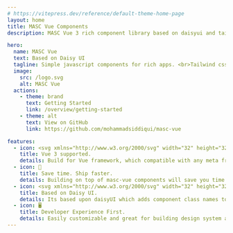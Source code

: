 ```yaml
---
# https://vitepress.dev/reference/default-theme-home-page
layout: home
title: MASC Vue Components
description: MASC Vue 3 rich component library based on daisyui and tailwindcss.

hero:
  name: MASC Vue
  text: Based on Daisy UI
  tagline: Simple javascript components for rich apps. <br>Tailwind css plugin for customization.
  image:
    src: /logo.svg
    alt: MASC Vue
  actions:
    - theme: brand
      text: Getting Started
      link: /overview/getting-started
    - theme: alt
      text: View on GitHub
      link: https://github.com/mohammadsiddiqui/masc-vue

features:
  - icon: <svg xmlns="http://www.w3.org/2000/svg" width="32" height="32"><path fill="#41b883" d="M24.4 3.925H30l-14 24.15L2 3.925h10.71l3.29 5.6 3.22-5.6Z"/><path fill="#41b883" d="m2 3.925 14 24.15 14-24.15h-5.6L16 18.415 7.53 3.925Z"/><path fill="#35495e" d="M7.53 3.925 16 18.485l8.4-14.56h-5.18L16 9.525l-3.29-5.6Z"/></svg>
    title: Vue 3 supported.
    details: Build for Vue framework, which compatible with any meta framework build on top of Vue.
  - icon: 🚀
    title: Save time. Ship faster.
    details: Building on top of masc-vue components will save you time and money, so you can ship a better product faster.
  - icon: <svg xmlns="http://www.w3.org/2000/svg" width="32" height="32" viewBox="0 0 24 24"><path fill="currentColor" d="M2.64 10.655v-1.6h1.31v4.92H2.64v-.31c-.09.09-.2.16-.32.22c-.18.09-.39.13-.62.13c-.34 0-.63-.08-.89-.24s-.46-.38-.6-.67c-.14-.28-.21-.61-.21-.98s.07-.68.21-.96c.14-.28.34-.5.59-.65c.25-.15.55-.23.88-.23c.23 0 .45.05.64.14c.12.06.23.13.33.22l-.01.01Zm-.66 2.3c.2 0 .35-.07.47-.21c.12-.14.18-.33.18-.57s-.06-.43-.18-.57c-.12-.14-.28-.21-.47-.21s-.35.07-.48.21c-.12.14-.19.33-.19.57s.06.42.19.57a.6.6 0 0 0 .48.21Zm4.57-1.23c0-.12-.05-.21-.14-.27c-.1-.08-.24-.12-.44-.12c-.14 0-.29.02-.47.07s-.35.11-.53.2l-.08.04l-.38-.93l.07-.03c.29-.13.56-.23.83-.29c.26-.06.54-.1.82-.1c.5 0 .89.12 1.17.35c.28.24.43.57.43.99v2.34H6.54v-.26c-.24.21-.56.31-.96.31s-.7-.11-.93-.32c-.23-.22-.34-.5-.34-.85s.13-.63.37-.83s.59-.3 1.04-.3h.83Zm0 .98v-.2h-.59c-.28 0-.39.09-.39.27c0 .09.03.17.09.22c.07.06.16.09.29.09c.15 0 .29-.04.4-.11s.17-.16.2-.26v-.01Zm2.53-2.58a.663.663 0 0 1-.68-.69c0-.19.06-.37.19-.5s.3-.19.49-.19s.36.07.49.19c.13.13.19.3.19.5s-.06.36-.19.49s-.3.2-.49.2Zm.66.21v3.63h-1.3v-3.63h1.3Zm2.01 3.68c-.3 0-.59-.04-.87-.13s-.53-.21-.74-.38l-.05-.04l.43-.89l.08.06c.19.13.39.23.6.31c.21.07.4.11.58.11c.1 0 .17-.02.22-.04c.04-.02.05-.05.05-.08c0-.05-.03-.09-.1-.12c-.09-.04-.24-.09-.44-.15c-.25-.07-.45-.15-.61-.22c-.17-.08-.32-.19-.44-.34a.932.932 0 0 1-.2-.61c0-.38.14-.68.43-.89s.64-.31 1.08-.31c.26 0 .52.04.77.11s.49.17.72.31l.07.04l-.46.89l-.08-.04c-.44-.23-.79-.34-1.06-.34c-.08 0-.15 0-.19.04c-.03.02-.05.05-.05.09s.03.08.09.11c.09.04.23.09.43.15c.25.07.46.15.63.22c.18.08.33.19.46.34c.13.16.2.37.2.61c0 .38-.15.68-.44.89s-.66.31-1.11.31v-.01Zm3.2-.23l-1.47-3.46h1.36l.76 2.08l.68-2.08h1.32l-.05.12l-1.49 3.8c-.14.34-.32.59-.56.76c-.24.17-.53.25-.87.25c-.2 0-.39-.03-.57-.09c-.18-.06-.35-.16-.51-.29l-.06-.05l.56-.94l.08.06c.07.06.14.11.21.13c.06.03.13.04.2.04c.16 0 .26-.07.34-.22l.06-.12h.01v.01Zm5.14.27c-.42 0-.8-.08-1.12-.25c-.32-.17-.58-.4-.75-.71c-.18-.31-.26-.66-.26-1.06v-2.72h1.34v2.72c0 .26.08.46.23.62c.15.15.34.23.57.23s.41-.07.55-.23c.14-.15.21-.36.21-.62v-2.72h1.34v2.72c0 .4-.09.76-.26 1.06c-.17.31-.42.54-.74.71c-.32.16-.69.25-1.11.25Zm3.91-.08h-1.34v-4.66H24v4.66Z"/></svg>
    title: Based on Daisy UI.
    details: Its based upon daisyUI which adds component class names to Tailwind CSS so you can make beautiful websites faster than ever.
  - icon: 🖥️
    title: Developer Experience First.
    details: Easily customizable and great for building design system and web apps.
---
```


